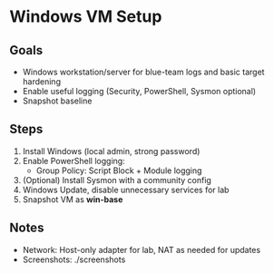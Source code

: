 ﻿# Windows VM Setup

## Goals
- Windows workstation/server for blue-team logs and basic target hardening
- Enable useful logging (Security, PowerShell, Sysmon optional)
- Snapshot baseline

## Steps
1) Install Windows (local admin, strong password)
2) Enable PowerShell logging:
   - Group Policy: Script Block + Module logging
3) (Optional) Install Sysmon with a community config
4) Windows Update, disable unnecessary services for lab
5) Snapshot VM as **win-base**

## Notes
- Network: Host-only adapter for lab, NAT as needed for updates
- Screenshots: ./screenshots
